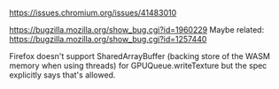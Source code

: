 https://issues.chromium.org/issues/41483010

https://bugzilla.mozilla.org/show_bug.cgi?id=1960229
Maybe related: https://bugzilla.mozilla.org/show_bug.cgi?id=1257440

Firefox doesn't support SharedArrayBuffer (backing store of the WASM memory when using threads)
for GPUQueue.writeTexture but the spec explicitly says that's allowed.
